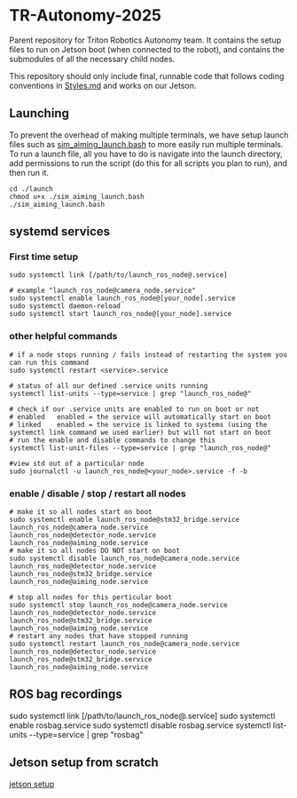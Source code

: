 # TR-Autonomy-2025
Parent repository for Triton Robotics Autonomy team. It contains the setup files to run on Jetson boot (when connected to the robot), and contains the submodules of all the necessary child nodes. 

This repository should only include final, runnable code that follows coding conventions in [Styles.md](./Styles.md) and works on our Jetson.

## Launching
To prevent the overhead of making multiple terminals, we have setup launch files such as [sim_aiming_launch.bash](./launch/sim_aiming_launch.bash) to more easily run multiple terminals. To run a launch file, all you have to do is navigate into the launch directory, add permissions to run the script (do this for all scripts you plan to run), and then run it.
```
cd ./launch
chmod u+x ./sim_aiming_launch.bash
./sim_aiming_launch.bash
```

## systemd services 

### First time setup
```
sudo systemctl link [/path/to/launch_ros_node@.service]

# example "launch_ros_node@camera_node.service"
sudo systemctl enable launch_ros_node@[your_node].service
sudo systemctl daemon-reload
sudo systemctl start launch_ros_node@[your_node].service
```
### other helpful commands
```
# if a node stops running / fails instead of restarting the system you can run this command
sudo systemctl restart <service>.service

# status of all our defined .service units running
systemctl list-units --type=service | grep "launch_ros_node@"

# check if our .service units are enabled to run on boot or not
# enabled   enabled = the service will automatically start on boot
# linked    enabled = the service is linked to systems (using the systemctl link command we used earlier) but will not start on boot
# run the enable and disable commands to change this 
systemctl list-unit-files --type=service | grep "launch_ros_node@"

#view std out of a particular node
sudo journalctl -u launch_ros_node@<your_node>.service -f -b
```

### enable / disable / stop / restart all nodes
```
# make it so all nodes start on boot
sudo systemctl enable launch_ros_node@stm32_bridge.service launch_ros_node@camera_node.service launch_ros_node@detector_node.service launch_ros_node@aiming_node.service
# make it so all nodes DO NOT start on boot
sudo systemctl disable launch_ros_node@camera_node.service launch_ros_node@detector_node.service launch_ros_node@stm32_bridge.service launch_ros_node@aiming_node.service

# stop all nodes for this perticular boot
sudo systemctl stop launch_ros_node@camera_node.service launch_ros_node@detector_node.service launch_ros_node@stm32_bridge.service launch_ros_node@aiming_node.service
# restart any nodes that have stopped running
sudo systemctl restart launch_ros_node@camera_node.service launch_ros_node@detector_node.service launch_ros_node@stm32_bridge.service launch_ros_node@aiming_node.service
```
## ROS bag recordings
sudo systemctl link [/path/to/launch_ros_node@.service]
sudo systemctl enable rosbag.service
sudo systemctl disable rosbag.service
systemctl list-units --type=service | grep "rosbag" 


## Jetson setup from scratch
[jetson setup](.md/jetson_setup.md)
